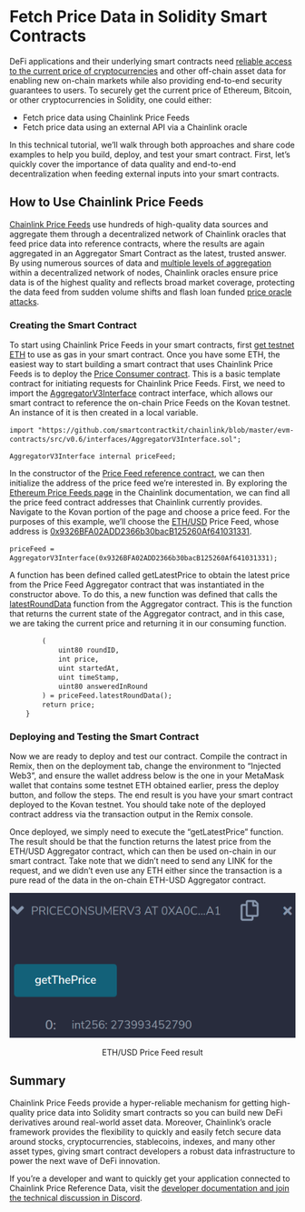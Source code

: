 # Fetch Price Data in Solidity Smart Contracts

DeFi applications and their underlying smart contracts need <a href="https://blog.chain.link/fetch-current-crypto-price-data-solidity/">reliable access to the current price of cryptocurrencies</a> and other off-chain asset data for enabling new on-chain markets while also providing end-to-end security guarantees to users. To securely get the current price of Ethereum, Bitcoin, or other cryptocurrencies in Solidity, one could either:

<ul>
  <li>Fetch price data using Chainlink Price Feeds</li>
  <li>Fetch price data using an external API via a Chainlink oracle</li>
</ul>

In this technical tutorial, we’ll walk through both approaches and share code examples to help you build, deploy, and test your smart contract. First, let’s quickly cover the importance of data quality and end-to-end decentralization when feeding external inputs into your smart contracts.

## How to Use Chainlink Price Feeds
<a href="https://data.chain.link/">Chainlink Price Feeds</a> use hundreds of high-quality data sources and aggregate them through a decentralized network of Chainlink oracles that feed price data into reference contracts, where the results are again aggregated in an Aggregator Smart Contract as the latest, trusted answer. By using numerous sources of data and <a href="https://blog.chain.link/levels-of-data-aggregation-in-chainlink-price-feeds/">multiple levels of aggregation</a> within a decentralized network of nodes, Chainlink oracles ensure price data is of the highest quality and reflects broad market coverage, protecting the data feed from sudden volume shifts and flash loan funded <a href="https://blog.chain.link/flash-loans-and-the-importance-of-tamper-proof-oracles/">price oracle attacks</a>.

### Creating the Smart Contract
To start using Chainlink Price Feeds in your smart contracts, first <a href="https://app.mycrypto.com/faucet">get testnet ETH</a> to use as gas in your smart contract. Once you have some ETH, the easiest way to start building a smart contract that uses Chainlink Price Feeds is to deploy the <a href="https://remix.ethereum.org/#version=soljson-v0.6.7+commit.b8d736ae.js&optimize=false&evmVersion=null&gist=0c5928a00094810d2ba01fd8d1083581">Price Consumer contract</a>. This is a basic template contract for initiating requests for Chainlink Price Feeds. First, we need to import the <a href="https://github.com/smartcontractkit/chainlink/blob/master/evm-contracts/src/v0.6/interfaces/AggregatorV3Interface.sol">AggregatorV3Interface</a> contract interface, which allows our smart contract to reference the on-chain Price Feeds on the Kovan testnet. An instance of it is then created in a local variable.

```
import "https://github.com/smartcontractkit/chainlink/blob/master/evm-contracts/src/v0.6/interfaces/AggregatorV3Interface.sol";
```

```
AggregatorV3Interface internal priceFeed;
```

In the constructor of the <a href="https://docs.chain.link/docs/ethereum-addresses">Price Feed reference contract</a>, we can then initialize the address of the price feed we’re interested in. By exploring the <a href="https://docs.chain.link/docs/ethereum-addresses">Ethereum Price Feeds page</a> in the Chainlink documentation, we can find all the price feed contract addresses that Chainlink currently provides. Navigate to the Kovan portion of the page and choose a price feed. For the purposes of this example, we’ll choose the <a href="https://data.chain.link/eth-usd">ETH/USD</a> Price Feed, whose address is <a href="https://kovan.etherscan.io/address/0x9326BFA02ADD2366b30bacB125260Af641031331">0x9326BFA02ADD2366b30bacB125260Af641031331</a>.

```
priceFeed = AggregatorV3Interface(0x9326BFA02ADD2366b30bacB125260Af641031331);
```

A function has been defined called getLatestPrice to obtain the latest price from the Price Feed Aggregator contract that was instantiated in the constructor above. To do this, a new function was defined that calls the <a href="https://docs.chain.link/docs/price-feeds-api-reference#latestrounddata">latestRoundData</a> function from the Aggregator contract. This is the function that returns the current state of the Aggregator contract, and in this case, we are taking the current price and returning it in our consuming function.

```   function getLatestPrice() public view returns (int) {
        (
            uint80 roundID, 
            int price,
            uint startedAt,
            uint timeStamp,
            uint80 answeredInRound
        ) = priceFeed.latestRoundData();
        return price;
    }
```
### Deploying and Testing the Smart Contract
Now we are ready to deploy and test our contract. Compile the contract in Remix, then on the deployment tab, change the environment to “Injected Web3”, and ensure the wallet address below is the one in your MetaMask wallet that contains some testnet ETH obtained earlier, press the deploy button, and follow the steps. The end result is you have your smart contract deployed to the Kovan testnet. You should take note of the deployed contract address via the transaction output in the Remix console. 

Once deployed, we simply need to execute the “getLatestPrice” function. The result should be that the function returns the latest price from the ETH/USD Aggregator contract, which can then be used on-chain in our smart contract. Take note that we didn’t need to send any LINK for the request, and we didn’t even use any ETH either since the transaction is a pure read of the data in the on-chain ETH-USD Aggregator contract.

<p align="center">
  <img src="./images/eth-usd.png" />
</p>

<p align="center">
ETH/USD Price Feed result
</p>

## Summary
Chainlink Price Feeds provide a hyper-reliable mechanism for getting high-quality price data into Solidity smart contracts so you can build new DeFi derivatives around real-world asset data. Moreover, Chainlink’s oracle framework provides the flexibility to quickly and easily fetch secure data around stocks, cryptocurrencies, stablecoins, indexes, and many other asset types, giving smart contract developers a robust data infrastructure to power the next wave of DeFi innovation.


If you’re a developer and want to quickly get your application connected to Chainlink Price Reference Data, visit the <a href="https://docs.chain.link/">developer documentation and join the technical discussion in <a href="https://discordapp.com/invite/aSK4zew">Discord</a>.


 

